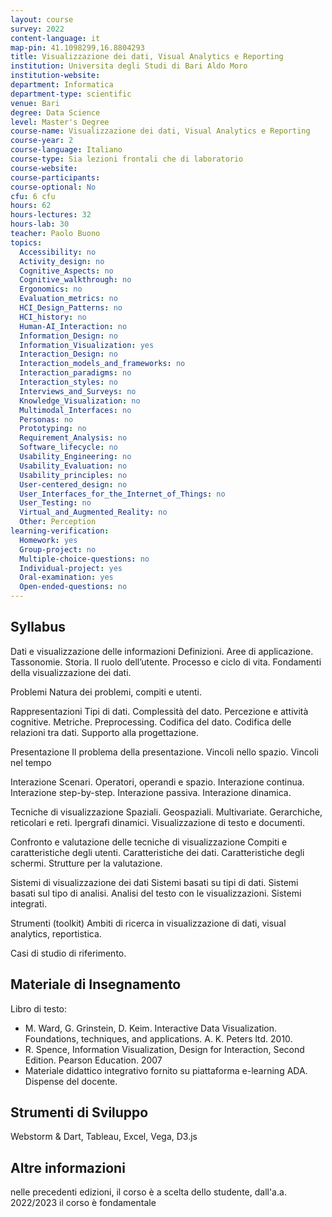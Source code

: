 ```yaml
---
layout: course
survey: 2022
content-language: it
map-pin: 41.1098299,16.8804293
title: Visualizzazione dei dati, Visual Analytics e Reporting
institution: Universita degli Studi di Bari Aldo Moro
institution-website:  
department: Informatica
department-type: scientific
venue: Bari
degree: Data Science
level: Master's Degree
course-name: Visualizzazione dei dati, Visual Analytics e Reporting
course-year: 2
course-language: Italiano
course-type: Sia lezioni frontali che di laboratorio
course-website: 
course-participants: 
course-optional: No
cfu: 6 cfu
hours: 62
hours-lectures: 32
hours-lab: 30
teacher: Paolo Buono
topics: 
  Accessibility: no
  Activity_design: no
  Cognitive_Aspects: no
  Cognitive_walkthrough: no
  Ergonomics: no
  Evaluation_metrics: no
  HCI_Design_Patterns: no
  HCI_history: no
  Human-AI_Interaction: no
  Information_Design: no
  Information_Visualization: yes
  Interaction_Design: no
  Interaction_models_and_frameworks: no
  Interaction_paradigms: no
  Interaction_styles: no
  Interviews_and_Surveys: no
  Knowledge_Visualization: no
  Multimodal_Interfaces: no
  Personas: no
  Prototyping: no
  Requirement_Analysis: no
  Software_lifecycle: no
  Usability_Engineering: no
  Usability_Evaluation: no
  Usability_principles: no
  User-centered_design: no
  User_Interfaces_for_the_Internet_of_Things: no
  User_Testing: no
  Virtual_and_Augmented_Reality: no
  Other: Perception
learning-verification: 
  Homework: yes 
  Group-project: no 
  Multiple-choice-questions: no 
  Individual-project: yes 
  Oral-examination: yes 
  Open-ended-questions: no 
---
```



## Syllabus 
Dati e visualizzazione delle informazioni
Definizioni. Aree di applicazione. Tassonomie. Storia. Il ruolo
dell’utente. Processo e ciclo di vita. Fondamenti della
visualizzazione dei dati.

Problemi
Natura dei problemi, compiti e utenti.

Rappresentazioni
Tipi di dati. Complessità del dato. Percezione e attività
cognitive. Metriche. Preprocessing. Codifica del dato. Codifica
delle relazioni tra dati. Supporto alla progettazione.

Presentazione
Il problema della presentazione. Vincoli nello spazio. Vincoli
nel tempo

Interazione
Scenari. Operatori, operandi e spazio. Interazione continua.
Interazione step-by-step. Interazione passiva. Interazione
dinamica.

Tecniche di visualizzazione
Spaziali. Geospaziali. Multivariate. Gerarchiche, reticolari e
reti. Ipergrafi dinamici. Visualizzazione di testo e documenti.

Confronto e valutazione delle tecniche di visualizzazione
Compiti e caratteristiche degli utenti. Caratteristiche dei dati.
Caratteristiche degli schermi. Strutture per la valutazione.

Sistemi di visualizzazione dei dati
Sistemi basati su tipi di dati. Sistemi basati sul tipo di analisi.
Analisi del testo con le visualizzazioni. Sistemi integrati.

Strumenti (toolkit)
Ambiti di ricerca in visualizzazione di dati, visual analytics,
reportistica.

Casi di studio di riferimento.

## Materiale di Insegnamento 
Libro di testo:
- M. Ward, G. Grinstein, D. Keim. Interactive Data Visualization. Foundations, techniques, and applications. A. K. Peters ltd. 2010.
- R. Spence, Information Visualization, Design for Interaction, Second Edition. Pearson Education. 2007
- Materiale didattico integrativo fornito su piattaforma e-learning ADA. Dispense del docente.

## Strumenti di Sviluppo 
Webstorm & Dart, Tableau, Excel, Vega, D3.js

## Altre informazioni 
nelle precedenti edizioni, il corso è a scelta dello studente, dall'a.a. 2022/2023 il corso è fondamentale
